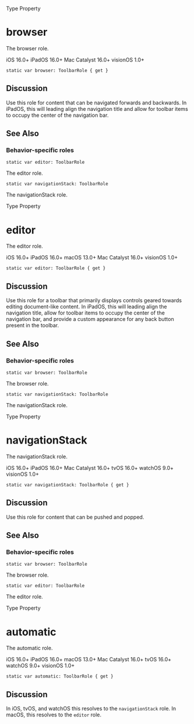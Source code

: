 Type Property

# browser

The browser role.

iOS 16.0+  iPadOS 16.0+  Mac Catalyst 16.0+  visionOS 1.0+

    
    
    static var browser: ToolbarRole { get }

## Discussion

Use this role for content that can be navigated forwards and backwards. In
iPadOS, this will leading align the navigation title and allow for toolbar
items to occupy the center of the navigation bar.

## See Also

### Behavior-specific roles

`static var editor: ToolbarRole`

The editor role.

`static var navigationStack: ToolbarRole`

The navigationStack role.

Type Property

# editor

The editor role.

iOS 16.0+  iPadOS 16.0+  macOS 13.0+  Mac Catalyst 16.0+  visionOS 1.0+

    
    
    static var editor: ToolbarRole { get }

## Discussion

Use this role for a toolbar that primarily displays controls geared towards
editing document-like content. In iPadOS, this will leading align the
navigation title, allow for toolbar items to occupy the center of the
navigation bar, and provide a custom appearance for any back button present in
the toolbar.

## See Also

### Behavior-specific roles

`static var browser: ToolbarRole`

The browser role.

`static var navigationStack: ToolbarRole`

The navigationStack role.

Type Property

# navigationStack

The navigationStack role.

iOS 16.0+  iPadOS 16.0+  Mac Catalyst 16.0+  tvOS 16.0+  watchOS 9.0+
visionOS 1.0+

    
    
    static var navigationStack: ToolbarRole { get }

## Discussion

Use this role for content that can be pushed and popped.

## See Also

### Behavior-specific roles

`static var browser: ToolbarRole`

The browser role.

`static var editor: ToolbarRole`

The editor role.

Type Property

# automatic

The automatic role.

iOS 16.0+  iPadOS 16.0+  macOS 13.0+  Mac Catalyst 16.0+  tvOS 16.0+  watchOS
9.0+  visionOS 1.0+

    
    
    static var automatic: ToolbarRole { get }

## Discussion

In iOS, tvOS, and watchOS this resolves to the `navigationStack` role. In
macOS, this resolves to the `editor` role.

